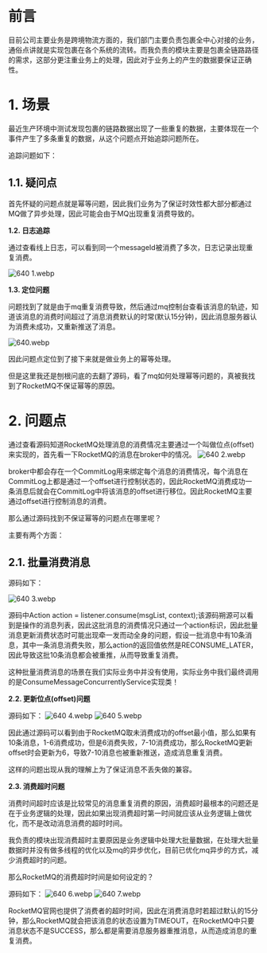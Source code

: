 

# 前言

目前公司主要业务是跨境物流方面的，我们部门主要负责包裹全中心对接的业务，通俗点讲就是实现包裹在各个系统的流转。而我负责的模块主要是包裹全链路路径的需求，这部分更注重业务上的处理，因此对于业务上的产生的数据要保证正确性。

# 1. 场景

最近生产环境中测试发现包裹的链路数据出现了一些重复的数据，主要体现在一个事件产生了多条重复的数据，从这个问题点开始追踪问题所在。

  

  

追踪问题如下：

## 1.1. 疑问点

首先怀疑的问题点就是幂等问题，因此我们业务为了保证时效性都大部分都通过MQ做了异步处理，因此可能会由于MQ出现重复消费导致的。

  

  

**1.2. 日志追踪**

通过查看线上日志，可以看到同一个messageId被消费了多次，日志记录出现重复消费。


![640 _1_.webp](https://s2.loli.net/2024/08/17/L7eGlpH92IPjBxK.webp)

**1.3. 定位问题**

问题找到了就是由于mq重复消费导致，然后通过mq控制台查看该消息的轨迹，知道该消息的消费时间超过了消息消费默认的时常(默认15分钟)，因此消息服务器认为消费未成功，又重新推送了消息。

![640.webp](https://s2.loli.net/2024/08/17/KcsJwiq2fDGIR4B.webp)

  

因此问题点定位到了接下来就是做业务上的幂等处理。

  

但是这里我还是刨根问底的去翻了源码，看了mq如何处理幂等问题的，真被我找到了RocketMQ不保证幂等的原因。

  

# 2. 问题点

通过查看源码知道RocketMQ处理消息的消费情况主要通过一个叫做位点(offset)来实现的，首先看一下RocketMQ的消息在broker中的情况。
![640 _2_.webp](https://s2.loli.net/2024/08/17/Ppz3cJMKyBbj5AL.webp)


broker中都会存在一个CommitLog用来绑定每个消息的消费情况，每个消息在CommitLog上都是通过一个offset进行控制状态的，因此RocketMQ消费成功一条消息后就会在CommitLog中将该消息的offset进行移位。因此RocketMQ主要通过offset进行控制消息的消费。

  

那么通过源码找到不保证幂等的问题点在哪里呢？

  

主要有两个方面：

  

## 2.1. 批量消费消息

源码如下：

  ![640 _3_.webp](https://s2.loli.net/2024/08/17/sjkQmnFiuYI3zfD.webp)


  

源码中Action action = listener.consume(msgList, context);该源码朔源可以看到是操作的消息列表，因此这批消息的消费情况只通过一个action标识，因此批量消息更新消费状态时可能出现牵一发而动全身的问题，假设一批消息中有10条消息，其中一条消息消费失败，那么action的返回值依然是RECONSUME_LATER，因此导致这批10条消息都会被重推，从而导致重复消费。

  

这种批量消费消息的场景在我们实际业务中并没有使用，实际业务中我们最终调用的是ConsumeMessageConcurrentlyService实现类！

  

  

  

  

**2.2. 更新位点(offset)问题**

源码如下：
![640 _4_.webp](https://s2.loli.net/2024/08/17/1lDZie6bQUfVcrd.webp)
![640 _5_.webp](https://s2.loli.net/2024/08/17/AqCf8Fg5phkQ1cI.webp)


  

因此通过源码可以看到由于RocketMQ取未消费成功的offset最小值，那么如果有10条消息，1-6消费成功，但是6消费失败，7-10消费成功，那么RocketMQ更新offset时会更新为6，导致7-10消息也被重新推送，造成消息重复消费。

  

这样的问题出现从我的理解上为了保证消息不丢失做的兼容。

**2.3. 消费超时问题**

  

  

消费时间超时应该是比较常见的消息重复消费的原因，消费超时最根本的问题还是在于业务逻辑的处理，因此如果出现消费超时第一时间就应该从业务逻辑上做优化，而不是改动消息消费的超时时间。

  

我负责的模块出现消费超时主要原因是业务逻辑中处理大批量数据，在处理大批量数据时并没有做多线程的优化以及mq的异步优化，目前已优化mq异步的方式，减少消费超时的问题。

  

那么RocketMQ的消费超时时间是如何设定的？

源码如下：
![640 _6_.webp](https://s2.loli.net/2024/08/17/XsNGrtWJOhfiUbE.webp)
![640 _7_.webp](https://s2.loli.net/2024/08/17/ztxRaE6VMAByZQX.webp)

  

RocketMQ官网也提供了消费者的超时时间，因此在消费消息时若超过默认的15分钟，那么RocketMQ就会把该消息的状态设置为TIMEOUT，在RocketMQ中只要消息状态不是SUCCESS，那么都是需要消息服务器重推消息，从而造成消息的重复消费。
